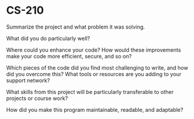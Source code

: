 # CS-210
Summarize the project and what problem it was solving.


What did you do particularly well?


Where could you enhance your code? How would these improvements make your code more efficient, secure, and so on?


Which pieces of the code did you find most challenging to write, and how did you overcome this? What tools or resources are you adding to your support network?


What skills from this project will be particularly transferable to other projects or course work?


How did you make this program maintainable, readable, and adaptable?